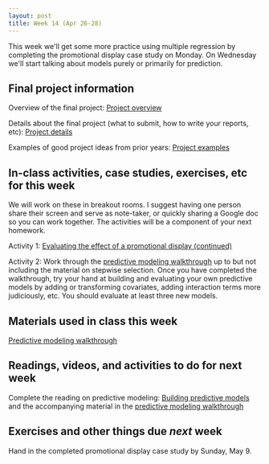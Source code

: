 ```yaml
---
layout: post
title: Week 14 (Apr 26-28)
---
```


This week we'll get some more practice using multiple regression by completing the promotional display case study on Monday. On Wednesday we'll start talking about models purely or primarily for prediction.
## Final project information

Overview of the final project: [Project overview](../files/project)

Details about the final project (what to submit, how to write your reports, etc): [Project details](../files/project_details)

Examples of good project ideas from prior years: [Project examples](../files/final_project_examples)

##  In-class activities, case studies, exercises, etc for this week

We will work on these in breakout rooms. I suggest having one person share their screen and serve as note-taker, 
or quickly sharing a Google doc so you can work together. The activities will be a component of your next homework.

Activity 1: [Evaluating the effect of a promotional display (continued)](../files/ex_cheese)

Activity 2: Work through the [predictive modeling walkthrough](../files/saratoga_predict.html) up to but not including the material on stepwise selection. Once you have completed the walkthrough, try your hand at building and evaluating your own predictive models by adding or transforming covariates, adding interaction terms more judiciously, etc. You should evaluate at least three new models.

## Materials used in class this week

[Predictive modeling walkthrough](../files/saratoga_predict.html)

## Readings, videos, and activities to do for next week

Complete the reading on predictive modeling: [Building predictive models](../files/16_building_predictive_models.pdf) and the accompanying material in the [predictive modeling walkthrough](../files/saratoga_predict.html) 

## Exercises and other things due *next* week

Hand in the completed promotional display case study by Sunday, May 9.
